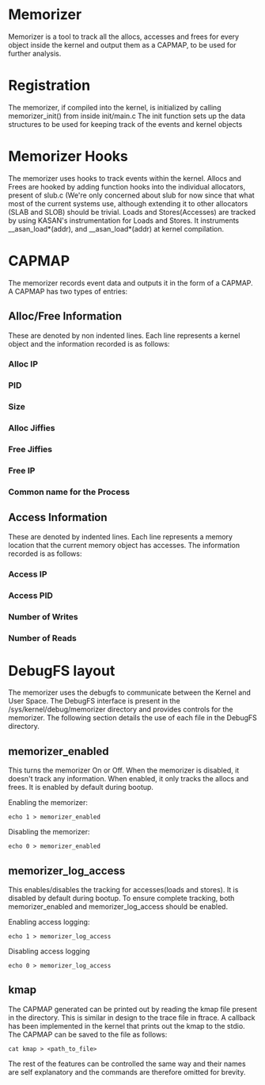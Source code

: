 # Memorizer
Memorizer is a tool to track all the allocs, accesses and frees for every object inside the kernel and output them as a CAPMAP, to be used for further analysis.

# Registration
The memorizer, if compiled into the kernel, is initialized by calling memorizer_init() from inside init/main.c 
The init function sets up the data structures to be used for keeping track of the events and kernel objects 

# Memorizer Hooks
The memorizer uses hooks to track events within the kernel. 
Allocs and Frees are hooked by adding function hooks into the individual allocators, present of slub.c (We're only concerned about slub for now since that what most of the current systems use, although extending it to other allocators (SLAB and SLOB) should be trivial.
Loads and Stores(Accesses) are tracked by using KASAN's instrumentation for Loads and Stores. It instruments __asan_load*(addr), and __asan_load*(addr) at kernel compilation. 

# CAPMAP 
The memorizer records event data and outputs it in the form of a CAPMAP. A CAPMAP has two types of entries:
## Alloc/Free Information
These are denoted by non indented lines. Each line represents a kernel object and the information recorded is as follows:
### Alloc IP
### PID
### Size
### Alloc Jiffies
### Free Jiffies
### Free IP 
### Common name for the Process
    
## Access Information
These are denoted by indented lines. Each line represents a memory location that the current memory object has accesses. The information recorded is as follows:
### Access IP 
### Access PID
### Number of Writes
### Number of Reads

# DebugFS layout
The memorizer uses the debugfs to communicate between the Kernel and User Space. The DebugFS interface is present in the /sys/kernel/debug/memorizer directory and provides controls for the memorizer. The following section details the use of each file in the DebugFS directory.

## memorizer_enabled
This turns the memorizer On or Off. When the memorizer is disabled, it doesn't track any information. When enabled, it only tracks the allocs and frees. It is enabled by default during bootup.

Enabling the memorizer:
```
echo 1 > memorizer_enabled
```
Disabling the memorizer:
```
echo 0 > memorizer_enabled
```

## memorizer_log_access
This enables/disables the tracking for accesses(loads and stores). It is disabled by default during bootup. To ensure complete tracking, both memorizer_enabled and memorizer_log_access should be enabled.  

Enabling access logging:
```
echo 1 > memorizer_log_access
```
Disabling access logging
```
echo 0 > memorizer_log_access
```


## kmap
The CAPMAP generated can be printed out by reading the kmap file present in the directory. This is similar in design to the trace file in ftrace. A callback has been implemented in the kernel that prints out the kmap to the stdio. The CAPMAP can be saved to the file as follows:
```
cat kmap > <path_to_file>
```

The rest of the features can be controlled the same way and their names are self explanatory and the commands are therefore omitted for brevity.


